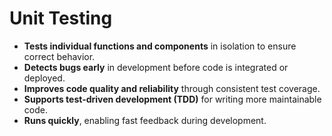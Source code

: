 # Unit Testing

- **Tests individual functions and components** in isolation to ensure correct behavior.  
- **Detects bugs early** in development before code is integrated or deployed.  
- **Improves code quality and reliability** through consistent test coverage.  
- **Supports test-driven development (TDD)** for writing more maintainable code.  
- **Runs quickly**, enabling fast feedback during development.

